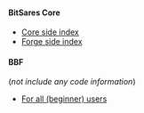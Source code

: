 
#### BitSares Core
- [Core side index](https://github.com/cedar-book/BTS-Core-work/blob/master/dev/index-core.md)
- [Forge side index ](https://github.com/cedar-book/BTS-Core-work/blob/master/dev/index-forge.md)


#### BBF
(*not include any code information*)

- [For all (beginner) users](https://github.com/cedar-book/BTS-Core-work/blob/master/dev/index-bbf.md)



